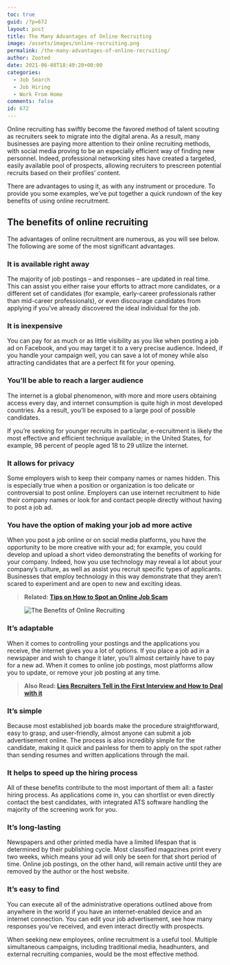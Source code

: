```yaml
---
toc: true
guid: /?p=672
layout: post
title: The Many Advantages of Online Recruiting
image: /assets/images/online-recruiting.png
permalink: /the-many-advantages-of-online-recruiting/
author: Zooted
date: 2021-06-08T18:49:20+00:00
categories:
  - Job Search
  - Job Hiring
  - Work From Home
comments: false
id: 672
---
```

Online recruiting has swiftly become the favored method of talent scouting as recruiters seek to migrate into the digital arena. As a result, many businesses are paying more attention to their online recruiting methods, with social media proving to be an especially efficient way of finding new personnel. Indeed, professional networking sites have created a targeted, easily available pool of prospects, allowing recruiters to prescreen potential recruits based on their profiles&#8217; content.

There are advantages to using it, as with any instrument or procedure. To provide you some examples, we&#8217;ve put together a quick rundown of the key benefits of using online recruitment.

## **The benefits of online recruiting**

The advantages of online recruitment are numerous, as you will see below. The following are some of the most significant advantages.

### **It is available right away**

The majority of job postings – and responses – are updated in real time. This can assist you either raise your efforts to attract more candidates, or a different set of candidates (for example, early-career professionals rather than mid-career professionals), or even discourage candidates from applying if you&#8217;ve already discovered the ideal individual for the job.

### **It is inexpensive**

You can pay for as much or as little visibility as you like when posting a job ad on Facebook, and you may target it to a very precise audience. Indeed, if you handle your campaign well, you can save a lot of money while also attracting candidates that are a perfect fit for your opening.

### **You&#8217;ll be able to reach a larger audience**

The internet is a global phenomenon, with more and more users obtaining access every day, and internet consumption is quite high in most developed countries. As a result, you&#8217;ll be exposed to a large pool of possible candidates.

If you&#8217;re seeking for younger recruits in particular, e-recruitment is likely the most effective and efficient technique available; in the United States, for example, 98 percent of people aged 18 to 29 utilize the internet.

### **It allows for privacy**

Some employers wish to keep their company names or names hidden. This is especially true when a position or organization is too delicate or controversial to post online. Employers can use internet recruitment to hide their company names or look for and contact people directly without having to post a job ad.

### **You have the option of making your job ad more active**

When you post a job online or on social media platforms, you have the opportunity to be more creative with your ad; for example, you could develop and upload a short video demonstrating the benefits of working for your company. Indeed, how you use technology may reveal a lot about your company&#8217;s culture, as well as assist you recruit specific types of applicants. Businesses that employ technology in this way demonstrate that they aren&#8217;t scared to experiment and are open to new and exciting ideas.



> **Related: [Tips on How to Spot an Online Job Scam](/tips-on-how-to-spot-an-online-job-scam/)**



<div class="wp-block-image">
  <figure class="aligncenter size-large"><img loading="lazy" width="640" height="420" src="/wp-content/uploads/2021/06/The-Benefits-of-Online-Recruiting.jpeg" alt="The Benefits of Online Recruiting" class="wp-image-673" srcset="/wp-content/uploads/2021/06/The-Benefits-of-Online-Recruiting.jpeg 640w, /wp-content/uploads/2021/06/The-Benefits-of-Online-Recruiting-300x197.jpeg 300w" sizes="(max-width: 640px) 100vw, 640px" /></figure>
</div>

### **It&#8217;s adaptable**

When it comes to controlling your postings and the applications you receive, the internet gives you a lot of options. If you place a job ad in a newspaper and wish to change it later, you&#8217;ll almost certainly have to pay for a new ad. When it comes to online job postings, most platforms allow you to update, or remove your job posting at any time.

<blockquote class="wp-block-quote">
  <p>
    <strong>Also Read: <a href="/lies-recruiters-tell-in-the-first-interview-and-how-to-deal-with-it/">Lies Recruiters Tell in the First Interview and How to Deal with it</a></strong>
  </p>
</blockquote>

### **It&#8217;s simple**

Because most established job boards make the procedure straightforward, easy to grasp, and user-friendly, almost anyone can submit a job advertisement online. The process is also incredibly simple for the candidate, making it quick and painless for them to apply on the spot rather than sending resumes and written applications through the mail.

### **It helps to speed up the hiring process**

All of these benefits contribute to the most important of them all: a faster hiring process. As applications come in, you can shortlist or even directly contact the best candidates, with integrated ATS software handling the majority of the screening work for you.

### **It&#8217;s long-lasting**

Newspapers and other printed media have a limited lifespan that is determined by their publishing cycle. Most classified magazines print every two weeks, which means your ad will only be seen for that short period of time. Online job postings, on the other hand, will remain active until they are removed by the author or the host website.

### **It&#8217;s easy to find**

You can execute all of the administrative operations outlined above from anywhere in the world if you have an internet-enabled device and an internet connection. You can edit your job advertisement, see how many responses you&#8217;ve received, and even interact directly with prospects.

When seeking new employees, online recruitment is a useful tool. Multiple simultaneous campaigns, including traditional media, headhunters, and external recruiting companies, would be the most effective method.